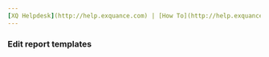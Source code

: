 ```yaml
---
[XQ Helpdesk](http://help.exquance.com) | [How To](http://help.exquance.com//howto/index.html) | Edit report templates
---
```

### Edit report templates